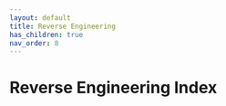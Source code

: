 ```yaml
---
layout: default
title: Reverse Engineering
has_children: true
nav_order: 8
---
```


# Reverse Engineering Index